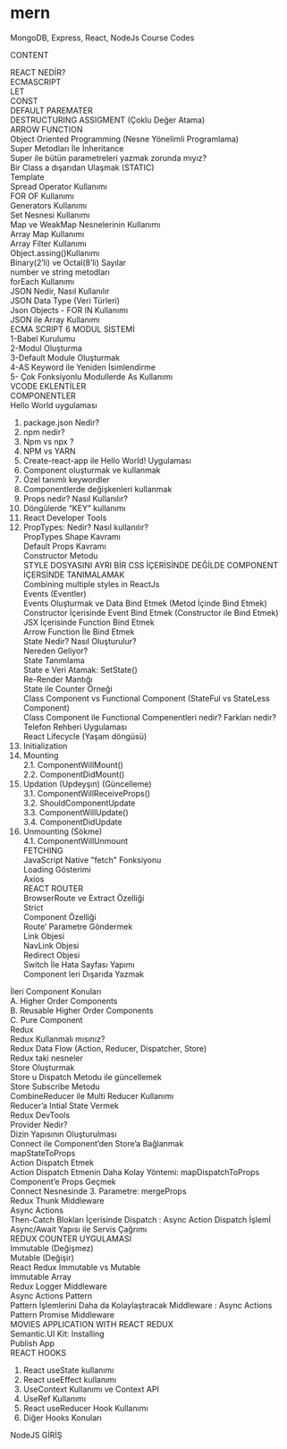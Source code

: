# mern
MongoDB, Express, React, NodeJs Course Codes

CONTENT

REACT NEDİR? <br/>
ECMASCRIPT <br/>
LET <br/>
CONST <br/>
DEFAULT PAREMATER <br/>
DESTRUCTURING ASSIGMENT (Çoklu Değer Atama) <br/>
ARROW FUNCTION <br/>
Object Oriented Programming (Nesne Yönelimli Programlama) <br/>
Super Metodları İle İnheritance	 <br/>
Super ile bütün parametreleri yazmak zorunda mıyız? <br/>
Bir Class a dışarıdan Ulaşmak (STATIC) <br/>
Template <br/>
Spread Operator Kullanımı <br/>
FOR OF Kullanımı <br/>
Generators Kullanımı <br/>
Set Nesnesi Kullanımı <br/>
Map ve WeakMap Nesnelerinin Kullanımı <br/>
Array Map Kullanımı <br/>
Array Filter Kullanımı <br/>
Object.assing()Kullanımı <br/>
Binary(2’li) ve Octal(8’li) Sayılar <br/>
number ve string metodları <br/>
forEach Kullanımı <br/>
JSON Nedir, Nasıl Kullanılır <br/>
JSON Data Type (Veri Türleri) <br/>
Json Objects - FOR IN Kullanımı <br/>
JSON ile Array Kullanımı <br/>
ECMA SCRIPT 6 MODUL SİSTEMİ <br/>
1-Babel Kurulumu <br/>
2-Modul Oluşturma <br/>
3-Default Module Oluşturmak <br/>
4-AS Keyword ile Yeniden İsimlendirme <br/>
5- Çok Fonksiyonlu Modullerde As Kullanımı <br/>
VCODE EKLENTİLER <br/>
COMPONENTLER <br/>
Hello World uygulaması <br/>
1.	package.json Nedir? <br/>
2.	npm nedir? <br/>
3.	Npm vs npx ? <br/>
4.	NPM vs YARN <br/>
5.	Create-react-app ile Hello World! Uygulaması <br/>
6.	Component oluşturmak ve kullanmak <br/>
7.	Özel tanımlı keywordler <br/>
8.	Componentlerde değişkenleri kullanmak <br/>
9.	Props nedir? Nasıl Kullanılır? <br/>
10.	Döngülerde “KEY” kullanımı <br/>
11.	React Developer Tools <br/>
12.	PropTypes: Nedir? Nasıl kullanılır? <br/>
PropTypes Shape Kavramı <br/>
Default Props Kavramı <br/>
Constructor Metodu <br/>
STYLE DOSYASINI AYRI BİR CSS İÇERİSİNDE DEĞİLDE COMPONENT İÇERSİNDE TANIMALAMAK	 <br/>
Combining multiple styles in ReactJs <br/>
Events (Eventler) <br/>
Events Oluşturmak ve Data Bind Etmek (Metod İçinde Bind Etmek) <br/>
Constructor İçerisinde Event Bind Etmek (Constructor ile Bind Etmek) <br/>
JSX İçerisinde Function Bind Etmek <br/>
Arrow Function İle Bind Etmek <br/>
State Nedir? Nasıl Oluşturulur? <br/>
Nereden Geliyor? <br/>
State Tanımlama <br/>
State e Veri Atamak: SetState() <br/>
Re-Render Mantığı <br/>
State ile Counter Örneği <br/>
Class Component vs Functional Component (StateFul vs StateLess Component)	 <br/>
Class Component ile Functional Compenentleri nedir? Farkları nedir? <br/>
Telefon Rehberi Uygulaması <br/>
React Lifecycle (Yaşam döngüsü) <br/>
1.	Initialization <br/>
2.	Mounting <br/>
2.1.	ComponentWillMount() <br/>
2.2.	ComponentDidMount()	 <br/>
3.	Updation (Updeyşın) (Güncelleme) <br/>
3.1.	ComponentWillReceiveProps() <br/>
3.2.	ShouldComponentUpdate <br/>
3.3.	ComponentWillUpdate() <br/>
3.4.	ComponentDidUpdate <br/>
4. Unmounting (Sökme) <br/>
4.1.	ComponentWillUnmount <br/>
FETCHING <br/>
JavaScript Native "fetch" Fonksiyonu <br/>
Loading Gösterimi <br/>
Axios <br/>
REACT ROUTER	 <br/>
BrowserRoute ve Extract Özelliği <br/>
Strict <br/>
Component Özelliği <br/>
Route’ Parametre Göndermek <br/>
Link Objesi <br/>
NavLink Objesi <br/>
Redirect Objesi <br/>
Switch İle Hata Sayfası Yapımı <br/>
Component leri Dışarıda Yazmak <br/>

İleri Component Konuları <br/>
A.	Higher Order Components <br/>
B.	Reusable Higher Order Components <br/>
C.	Pure Component <br/>
Redux <br/>
Redux Kullanmalı mısınız? <br/>
Redux Data Flow (Action, Reducer, Dispatcher, Store) <br/>
Redux taki nesneler <br/>
Store Oluşturmak <br/>
Store u Dispatch Metodu ile güncellemek <br/>
Store Subscribe Metodu <br/>
CombineReducer ile Multi Reducer Kullanımı <br/>
Reducer’a Intial State Vermek <br/>
Redux DevTools <br/>
Provider Nedir?	 <br/>
Dizin Yapısının Oluşturulması <br/>
Connect ile Component’den Store’a Bağlanmak	 <br/>
mapStateToProps <br/>
Action Dispatch Etmek <br/>
Action Dispatch Etmenin Daha Kolay Yöntemi: mapDispatchToProps <br/>
Component’e Props Geçmek <br/>
Connect Nesnesinde 3. Parametre: mergeProps	 <br/>
Redux Thunk Middleware <br/>
Async Actions <br/>
Then-Catch Blokları İçerisinde Dispatch : Async Action Dispatch İşlemİ <br/>
Async/Await Yapısı ile Servis Çağrımı <br/>
REDUX COUNTER UYGULAMASI <br/>
Immutable (Değişmez) <br/>
Mutable (Değişir) <br/>
React Redux Immutable vs Mutable <br/>
Immutable Array <br/>
Redux Logger Middleware <br/>
Async Actions Pattern <br/>
Pattern İşlemlerini Daha da Kolaylaştıracak Middleware : Async Actions Pattern Promise Middleware <br/>
MOVIES APPLICATION WITH REACT REDUX <br/>
Semantic.UI Kit: Installing <br/>
Publish App <br/>
REACT HOOKS <br/>
1.	React useState kullanımı <br/>
2.	React useEffect kullanımı <br/>
3.	UseContext Kullanımı ve Context API <br/>
4.	UseRef Kullanımı <br/>
5.	React useReducer Hook Kullanımı <br/>
6.	Diğer Hooks Konuları <br/>

NodeJS GİRİŞ

